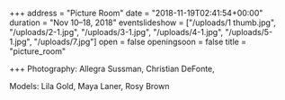 +++
address = "Picture Room"
date = "2018-11-19T02:41:54+00:00"
duration = "Nov 10–18, 2018"
eventslideshow = ["/uploads/1 thumb.jpg", "/uploads/2-1.jpg", "/uploads/3-1.jpg", "/uploads/4-1.jpg", "/uploads/5-1.jpg", "/uploads/7.jpg"]
open = false
openingsoon = false
title = "picture_room"

+++
Photography: Allegra Sussman, Christian DeFonte,

Models: Lila Gold, Maya Laner, Rosy Brown